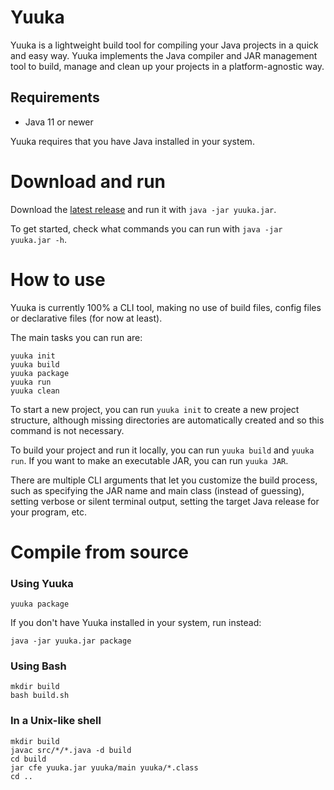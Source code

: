 # Yuuka
Yuuka is a lightweight build tool for compiling your Java projects in a quick and easy way. Yuuka implements the Java compiler and JAR management tool to build, manage and clean up your projects in a platform-agnostic way.

## Requirements
* Java 11 or newer

Yuuka requires that you have Java installed in your system.

# Download and run
Download the [latest release](https://github.com/spacebanana420/yuuka/releases) and run it with `java -jar yuuka.jar`.

To get started, check what commands you can run with `java -jar yuuka.jar -h`.

# How to use
Yuuka is currently 100% a CLI tool, making no use of build files, config files or declarative files (for now at least).

The main tasks you can run are:
```
yuuka init
yuuka build
yuuka package
yuuka run
yuuka clean
```
To start a new project, you can run `yuuka init` to create a new project structure, although missing directories are automatically created and so this command is not necessary.

To build your project and run it locally, you can run `yuuka build` and `yuuka run`. If you want to make an executable JAR, you can run `yuuka JAR`.

There are multiple CLI arguments that let you customize the build process, such as specifying the JAR name and main class (instead of guessing), setting verbose or silent terminal output, setting the target Java release for your program, etc.

# Compile from source

### Using Yuuka
```
yuuka package
```
If you don't have Yuuka installed in your system, run instead:
```
java -jar yuuka.jar package
```

### Using Bash
```
mkdir build
bash build.sh
```

### In a Unix-like shell
```
mkdir build
javac src/*/*.java -d build
cd build
jar cfe yuuka.jar yuuka/main yuuka/*.class
cd ..
```
